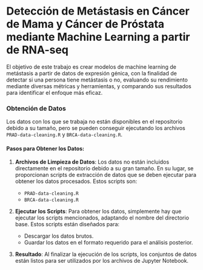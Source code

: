 # Detección de Metástasis en Cáncer de Mama y Cáncer de Próstata mediante Machine Learning a partir de RNA-seq
El objetivo de este trabajo es crear modelos de machine learning de metástasis a partir de datos de expresión génica, con la finalidad de detectar si una persona tiene metástasis o no,  evaluando su rendimiento mediante diversas métricas y herramientas, y comparando sus resultados para identificar el enfoque más eficaz.

### Obtención de Datos

Los datos con los que se trabaja no están disponibles en el repositorio debido a su tamaño, pero se pueden conseguir ejecutando los archivos `PRAD-data-cleaning.R` y `BRCA-data-cleaning.R`.

#### Pasos para Obtener los Datos:

1. **Archivos de Limpieza de Datos**: Los datos no están incluidos directamente en el repositorio debido a su gran tamaño. En su lugar, se proporcionan scripts de extracción de datos que se deben ejecutar para obtener los datos procesados. Estos scripts son:
   - `PRAD-data-cleaning.R`
   - `BRCA-data-cleaning.R`

2. **Ejecutar los Scripts**: Para obtener los datos, simplemente hay que ejecutar los scripts mencionados, adaptando el nombre del directorio base. Estos scripts están diseñados para:
   - Descargar los datos brutos.
   - Guardar los datos en el formato requerido para el análisis posterior.

3. **Resultado**: Al finalizar la ejecución de los scripts, los conjuntos de datos están listos para ser utilizados por los archivos de Jupyter Notebook.
